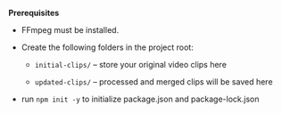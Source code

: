 <b>Prerequisites</b>

- FFmpeg must be installed.

- Create the following folders in the project root:

    - ```initial-clips/``` – store your original video clips here

    - ```updated-clips/``` – processed and merged clips will be saved here 

- run ```npm init -y``` to initialize package.json and package-lock.json
